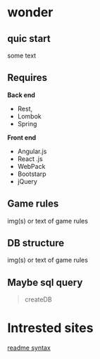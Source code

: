 # wonder

## quic start

some text

## Requires

**Back end**
* Rest, 
* Lombok
* Spring

**Front end** 
* Angular.js
* React .js
* WebPack
* Bootstarp
* jQuery

## Game rules

img(s) or text of game rules

## DB structure

img(s) or text of game rules

## Maybe sql query

> createDB

# Intrested sites

[readme syntax][]

[readme syntax]: https://goo.gl/tXKlvS